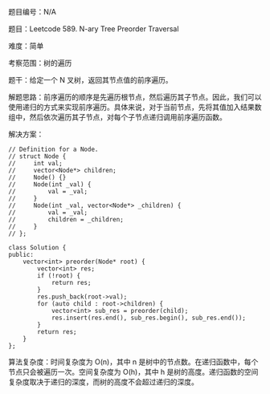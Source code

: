 题目编号：N/A

题目：Leetcode 589. N-ary Tree Preorder Traversal

难度：简单

考察范围：树的遍历

题干：给定一个 N 叉树，返回其节点值的前序遍历。

解题思路：前序遍历的顺序是先遍历根节点，然后遍历其子节点。因此，我们可以使用递归的方式来实现前序遍历。具体来说，对于当前节点，先将其值加入结果数组中，然后依次遍历其子节点，对每个子节点递归调用前序遍历函数。

解决方案：

```solidity
// Definition for a Node.
// struct Node {
//     int val;
//     vector<Node*> children;
//     Node() {}
//     Node(int _val) {
//         val = _val;
//     }
//     Node(int _val, vector<Node*> _children) {
//         val = _val;
//         children = _children;
//     }
// };

class Solution {
public:
    vector<int> preorder(Node* root) {
        vector<int> res;
        if (!root) {
            return res;
        }
        res.push_back(root->val);
        for (auto child : root->children) {
            vector<int> sub_res = preorder(child);
            res.insert(res.end(), sub_res.begin(), sub_res.end());
        }
        return res;
    }
};
```

算法复杂度：时间复杂度为 O(n)，其中 n 是树中的节点数。在递归函数中，每个节点只会被遍历一次。空间复杂度为 O(h)，其中 h 是树的高度。递归函数的空间复杂度取决于递归的深度，而树的高度不会超过递归的深度。